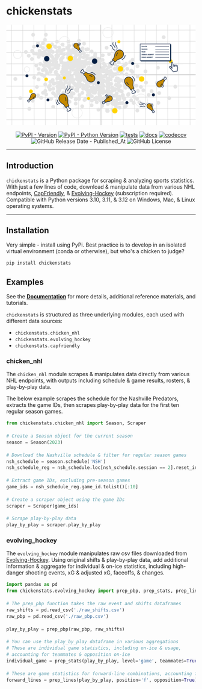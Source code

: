 # chickenstats

<div style="text-align: center;">

[![Hero image - scatter plot with drumsticks and tooltips](assets/hero_white.png)](https://chickenstats.com)

[![PyPI - Version](https://img.shields.io/pypi/v/chickenstats?color=BrightGreen)](https://pypi.org/project/chickenstats)
[![PyPI - Python Version](https://img.shields.io/pypi/pyversions/chickenstats?color=BrightGreen)](https://pypi.org/project/chickenstats)
[![tests](https://github.com/chickenandstats/chickenstats/actions/workflows/tests.yml/badge.svg)](https://github.com/chickenandstats/chickenstats/actions/workflows/tests.yml)
[![docs](https://github.com/chickenandstats/chickenstats/actions/workflows/docs.yml/badge.svg)](https://github.com/chickenandstats/chickenstats/actions/workflows/docs.yml)
[![codecov](https://codecov.io/gh/chickenandstats/chickenstats/graph/badge.svg?token=Z1ETX5L8FL)](https://codecov.io/gh/chickenandstats/chickenstats)
![GitHub Release Date - Published_At](https://img.shields.io/github/release-date/chickenandstats/chickenstats?color=BrightGreen)
![GitHub License](https://img.shields.io/github/license/chickenandstats/chickenstats?color=BrightGreen)

</div>

---

## Introduction

`chickenstats` is a Python package for scraping & analyzing sports statistics. With just a few lines of code,
download & manipulate data from various NHL endpoints, [CapFriendly](https://capfriendly.com), &
[Evolving-Hockey](https://evolving-hockey.com) (subscription required). Compatible with Python
versions 3.10, 3.11, & 3.12 on Windows, Mac, & Linux operating systems.

---

## Installation

Very simple - install using PyPi. Best practice is to develop in an isolated virtual environment (conda or otherwise),
but who's a chicken to judge?

```sh
pip install chickenstats
```

## Examples

See the [**Documentation**](https://chickenstats.com) for more details,
additional reference materials, and tutorials.

`chickenstats` is structured as three underlying modules, each used with different data sources:
* `chickenstats.chicken_nhl`
* `chickenstats.evolving_hockey`
* `chickenstats.capfriendly`

### chicken_nhl

The `chicken_nhl` module scrapes & manipulates data directly from various NHL endpoints, with outputs including schedule &
game results, rosters, & play-by-play data. 

The below example scrapes the schedule for the Nashville Predators, extracts the game IDs, then
scrapes play-by-play data for the first ten regular season games.

```python
from chickenstats.chicken_nhl import Season, Scraper

# Create a Season object for the current season
season = Season(2023)

# Download the Nashville schedule & filter for regular season games
nsh_schedule = season.schedule('NSH')
nsh_schedule_reg = nsh_schedule.loc[nsh_schedule.session == 2].reset_index(drop = True)

# Extract game IDs, excluding pre-season games
game_ids = nsh_schedule_reg.game_id.tolist()[:10]

# Create a scraper object using the game IDs
scraper = Scraper(game_ids)

# Scrape play-by-play data
play_by_play = scraper.play_by_play
```

### evolving_hockey
 
The `evolving_hockey` module manipulates raw csv files downloaded from [Evolving-Hockey](https://evolving-hockey.com).
Using original shifts & play-by-play data, add additional information & aggregate for individual & on-ice statistics,
including high-danger shooting events, xG & adjusted xG, faceoffs, & changes.

```python
import pandas as pd
from chickenstats.evolving_hockey import prep_pbp, prep_stats, prep_lines

# The prep_pbp function takes the raw event and shifts dataframes
raw_shifts = pd.read_csv('./raw_shifts.csv')
raw_pbp = pd.read_csv('./raw_pbp.csv')

play_by_play = prep_pbp(raw_pbp, raw_shifts)

# You can use the play_by_play dataframe in various aggregations
# These are individual game statistics, including on-ice & usage,
# accounting for teammates & opposition on-ice
individual_game = prep_stats(play_by_play, level='game', teammates=True, opposition=True)

# These are game statistics for forward-line combinations, accounting for opponents on-ice
forward_lines = prep_lines(play_by_play, position='f', opposition=True)
```